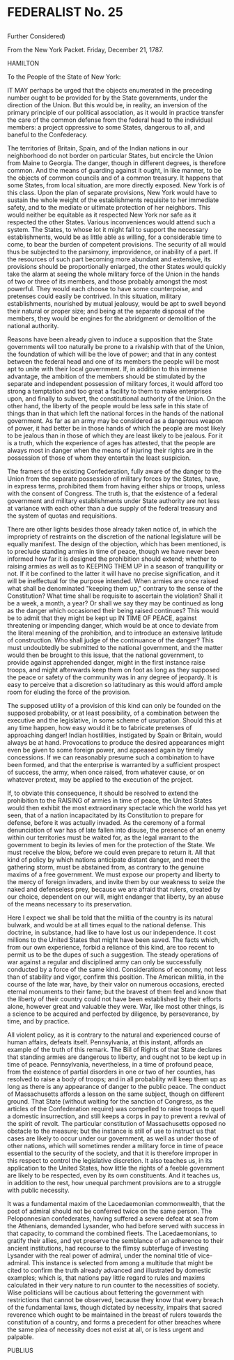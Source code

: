 # FEDERALIST No. 25
## 

Further Considered)

From the New York Packet. Friday, December 21, 1787.

HAMILTON

To the People of the State of New York:

IT MAY perhaps be urged that the objects enumerated in the preceding
number ought to be provided for by the State governments, under the
direction of the Union. But this would be, in reality, an inversion
of the primary principle of our political association, as it would in
practice transfer the care of the common defense from the federal
head to the individual members: a project oppressive to some States,
dangerous to all, and baneful to the Confederacy.

The territories of Britain, Spain, and of the Indian nations in our
neighborhood do not border on particular States, but encircle the Union
from Maine to Georgia. The danger, though in different degrees, is
therefore common. And the means of guarding against it ought, in like
manner, to be the objects of common councils and of a common treasury.
It happens that some States, from local situation, are more directly
exposed. New York is of this class. Upon the plan of separate
provisions, New York would have to sustain the whole weight of the
establishments requisite to her immediate safety, and to the mediate or
ultimate protection of her neighbors. This would neither be equitable as
it respected New York nor safe as it respected the other States. Various
inconveniences would attend such a system. The States, to whose lot it
might fall to support the necessary establishments, would be as little
able as willing, for a considerable time to come, to bear the burden of
competent provisions. The security of all would thus be subjected to
the parsimony, improvidence, or inability of a part. If the resources of
such part becoming more abundant and extensive, its provisions should be
proportionally enlarged, the other States would quickly take the alarm
at seeing the whole military force of the Union in the hands of two or
three of its members, and those probably amongst the most powerful. They
would each choose to have some counterpoise, and pretenses could easily
be contrived. In this situation, military establishments, nourished by
mutual jealousy, would be apt to swell beyond their natural or proper
size; and being at the separate disposal of the members, they would be
engines for the abridgment or demolition of the national authority.

Reasons have been already given to induce a supposition that the State
governments will too naturally be prone to a rivalship with that of the
Union, the foundation of which will be the love of power; and that in
any contest between the federal head and one of its members the people
will be most apt to unite with their local government. If, in addition
to this immense advantage, the ambition of the members should be
stimulated by the separate and independent possession of military
forces, it would afford too strong a temptation and too great a
facility to them to make enterprises upon, and finally to subvert, the
constitutional authority of the Union. On the other hand, the liberty of
the people would be less safe in this state of things than in that which
left the national forces in the hands of the national government. As
far as an army may be considered as a dangerous weapon of power, it
had better be in those hands of which the people are most likely to be
jealous than in those of which they are least likely to be jealous.
For it is a truth, which the experience of ages has attested, that the
people are always most in danger when the means of injuring their
rights are in the possession of those of whom they entertain the least
suspicion.

The framers of the existing Confederation, fully aware of the danger to
the Union from the separate possession of military forces by the States,
have, in express terms, prohibited them from having either ships or
troops, unless with the consent of Congress. The truth is, that the
existence of a federal government and military establishments under
State authority are not less at variance with each other than a
due supply of the federal treasury and the system of quotas and
requisitions.

There are other lights besides those already taken notice of, in
which the impropriety of restraints on the discretion of the national
legislature will be equally manifest. The design of the objection, which
has been mentioned, is to preclude standing armies in time of
peace, though we have never been informed how far it is designed the
prohibition should extend; whether to raising armies as well as to
KEEPING THEM UP in a season of tranquillity or not. If it be confined
to the latter it will have no precise signification, and it will be
ineffectual for the purpose intended. When armies are once raised what
shall be denominated "keeping them up," contrary to the sense of the
Constitution? What time shall be requisite to ascertain the violation?
Shall it be a week, a month, a year? Or shall we say they may be
continued as long as the danger which occasioned their being raised
continues? This would be to admit that they might be kept up IN TIME OF
PEACE, against threatening or impending danger, which would be at once
to deviate from the literal meaning of the prohibition, and to
introduce an extensive latitude of construction. Who shall judge of the
continuance of the danger? This must undoubtedly be submitted to the
national government, and the matter would then be brought to this issue,
that the national government, to provide against apprehended danger,
might in the first instance raise troops, and might afterwards keep them
on foot as long as they supposed the peace or safety of the community
was in any degree of jeopardy. It is easy to perceive that a discretion
so latitudinary as this would afford ample room for eluding the force of
the provision.

The supposed utility of a provision of this kind can only be founded
on the supposed probability, or at least possibility, of a combination
between the executive and the legislative, in some scheme of usurpation.
Should this at any time happen, how easy would it be to fabricate
pretenses of approaching danger! Indian hostilities, instigated by Spain
or Britain, would always be at hand. Provocations to produce the desired
appearances might even be given to some foreign power, and appeased
again by timely concessions. If we can reasonably presume such a
combination to have been formed, and that the enterprise is warranted
by a sufficient prospect of success, the army, when once raised, from
whatever cause, or on whatever pretext, may be applied to the execution
of the project.

If, to obviate this consequence, it should be resolved to extend the
prohibition to the RAISING of armies in time of peace, the United States
would then exhibit the most extraordinary spectacle which the world has
yet seen, that of a nation incapacitated by its Constitution to prepare
for defense, before it was actually invaded. As the ceremony of a formal
denunciation of war has of late fallen into disuse, the presence of an
enemy within our territories must be waited for, as the legal warrant
to the government to begin its levies of men for the protection of the
State. We must receive the blow, before we could even prepare to return
it. All that kind of policy by which nations anticipate distant danger,
and meet the gathering storm, must be abstained from, as contrary to
the genuine maxims of a free government. We must expose our property
and liberty to the mercy of foreign invaders, and invite them by our
weakness to seize the naked and defenseless prey, because we are
afraid that rulers, created by our choice, dependent on our will,
might endanger that liberty, by an abuse of the means necessary to its
preservation.

Here I expect we shall be told that the militia of the country is
its natural bulwark, and would be at all times equal to the national
defense. This doctrine, in substance, had like to have lost us our
independence. It cost millions to the United States that might have been
saved. The facts which, from our own experience, forbid a reliance
of this kind, are too recent to permit us to be the dupes of such
a suggestion. The steady operations of war against a regular and
disciplined army can only be successfully conducted by a force of the
same kind. Considerations of economy, not less than of stability and
vigor, confirm this position. The American militia, in the course of the
late war, have, by their valor on numerous occasions, erected eternal
monuments to their fame; but the bravest of them feel and know that
the liberty of their country could not have been established by their
efforts alone, however great and valuable they were. War, like most
other things, is a science to be acquired and perfected by diligence, by
perseverance, by time, and by practice.

All violent policy, as it is contrary to the natural and experienced
course of human affairs, defeats itself. Pennsylvania, at this instant,
affords an example of the truth of this remark. The Bill of Rights of
that State declares that standing armies are dangerous to liberty, and
ought not to be kept up in time of peace. Pennsylvania, nevertheless, in
a time of profound peace, from the existence of partial disorders in one
or two of her counties, has resolved to raise a body of troops; and in
all probability will keep them up as long as there is any appearance
of danger to the public peace. The conduct of Massachusetts affords
a lesson on the same subject, though on different ground. That State
(without waiting for the sanction of Congress, as the articles of the
Confederation require) was compelled to raise troops to quell a domestic
insurrection, and still keeps a corps in pay to prevent a revival of the
spirit of revolt. The particular constitution of Massachusetts opposed
no obstacle to the measure; but the instance is still of use to instruct
us that cases are likely to occur under our government, as well as under
those of other nations, which will sometimes render a military force in
time of peace essential to the security of the society, and that it
is therefore improper in this respect to control the legislative
discretion. It also teaches us, in its application to the United States,
how little the rights of a feeble government are likely to be respected,
even by its own constituents. And it teaches us, in addition to the
rest, how unequal parchment provisions are to a struggle with public
necessity.

It was a fundamental maxim of the Lacedaemonian commonwealth, that the
post of admiral should not be conferred twice on the same person. The
Peloponnesian confederates, having suffered a severe defeat at sea from
the Athenians, demanded Lysander, who had before served with success in
that capacity, to command the combined fleets. The Lacedaemonians, to
gratify their allies, and yet preserve the semblance of an adherence
to their ancient institutions, had recourse to the flimsy subterfuge
of investing Lysander with the real power of admiral, under the nominal
title of vice-admiral. This instance is selected from among a
multitude that might be cited to confirm the truth already advanced
and illustrated by domestic examples; which is, that nations pay little
regard to rules and maxims calculated in their very nature to run
counter to the necessities of society. Wise politicians will be
cautious about fettering the government with restrictions that cannot be
observed, because they know that every breach of the fundamental laws,
though dictated by necessity, impairs that sacred reverence which ought
to be maintained in the breast of rulers towards the constitution of a
country, and forms a precedent for other breaches where the same plea of
necessity does not exist at all, or is less urgent and palpable.

PUBLIUS




